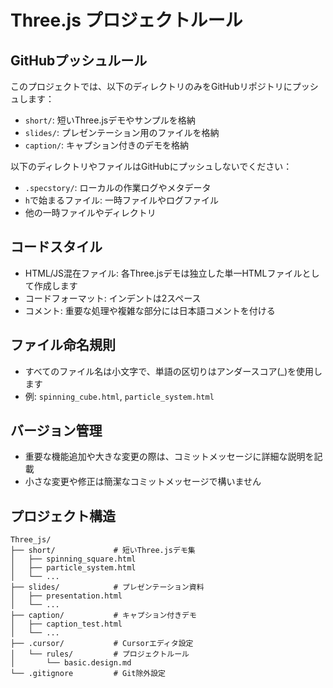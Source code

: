 # Three.js プロジェクトルール

## GitHubプッシュルール

このプロジェクトでは、以下のディレクトリのみをGitHubリポジトリにプッシュします：

- `short/`: 短いThree.jsデモやサンプルを格納
- `slides/`: プレゼンテーション用のファイルを格納
- `caption/`: キャプション付きのデモを格納

以下のディレクトリやファイルはGitHubにプッシュしないでください：

- `.specstory/`: ローカルの作業ログやメタデータ
- `h`で始まるファイル: 一時ファイルやログファイル
- 他の一時ファイルやディレクトリ

## コードスタイル

- HTML/JS混在ファイル: 各Three.jsデモは独立した単一HTMLファイルとして作成します
- コードフォーマット: インデントは2スペース
- コメント: 重要な処理や複雑な部分には日本語コメントを付ける

## ファイル命名規則

- すべてのファイル名は小文字で、単語の区切りはアンダースコア(_)を使用します
- 例: `spinning_cube.html`, `particle_system.html`

## バージョン管理

- 重要な機能追加や大きな変更の際は、コミットメッセージに詳細な説明を記載
- 小さな変更や修正は簡潔なコミットメッセージで構いません

## プロジェクト構造

```
Three_js/
├── short/             # 短いThree.jsデモ集
│   ├── spinning_square.html
│   ├── particle_system.html
│   └── ...
├── slides/            # プレゼンテーション資料
│   ├── presentation.html
│   └── ...
├── caption/           # キャプション付きデモ
│   ├── caption_test.html
│   └── ...
├── .cursor/           # Cursorエディタ設定
│   └── rules/         # プロジェクトルール
│       └── basic.design.md
└── .gitignore         # Git除外設定
``` 